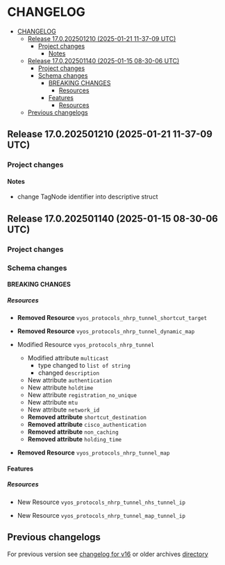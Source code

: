 
# CHANGELOG

<!--TOC-->

- [CHANGELOG](#changelog)
  - [Release 17.0.202501210 (2025-01-21 11-37-09 UTC)](#release-170202501210-2025-01-21-11-37-09-utc)
    - [Project changes](#project-changes)
      - [Notes](#notes)
  - [Release 17.0.202501140 (2025-01-15 08-30-06 UTC)](#release-170202501140-2025-01-15-08-30-06-utc)
    - [Project changes](#project-changes-1)
    - [Schema changes](#schema-changes)
      - [BREAKING CHANGES](#breaking-changes)
        - [Resources](#resources)
      - [Features](#features)
        - [Resources](#resources-1)
  - [Previous changelogs](#previous-changelogs)

<!--TOC-->


## Release 17.0.202501210 (2025-01-21 11-37-09 UTC)
### Project changes
#### Notes
* change TagNode identifier into descriptive struct


## Release 17.0.202501140 (2025-01-15 08-30-06 UTC)
### Project changes

### Schema changes
#### BREAKING CHANGES

##### Resources
* **Removed Resource** `vyos_protocols_nhrp_tunnel_shortcut_target`

* **Removed Resource** `vyos_protocols_nhrp_tunnel_dynamic_map`

* Modified Resource `vyos_protocols_nhrp_tunnel`
	* Modified attribute `multicast`
		* type changed to `list of string`
		* changed `description`
	* New attribute `authentication`
	* New attribute `holdtime`
	* New attribute `registration_no_unique`
	* New attribute `mtu`
	* New attribute `network_id`
	* **Removed attribute** `shortcut_destination`
	* **Removed attribute** `cisco_authentication`
	* **Removed attribute** `non_caching`
	* **Removed attribute** `holding_time`

* **Removed Resource** `vyos_protocols_nhrp_tunnel_map`





#### Features

##### Resources
* New Resource `vyos_protocols_nhrp_tunnel_nhs_tunnel_ip`

* New Resource `vyos_protocols_nhrp_tunnel_map_tunnel_ip`








## Previous changelogs
For previous version see [changelog for v16](CHANGELOG-v16.md) or older archives [directory](data/changelogs/)
